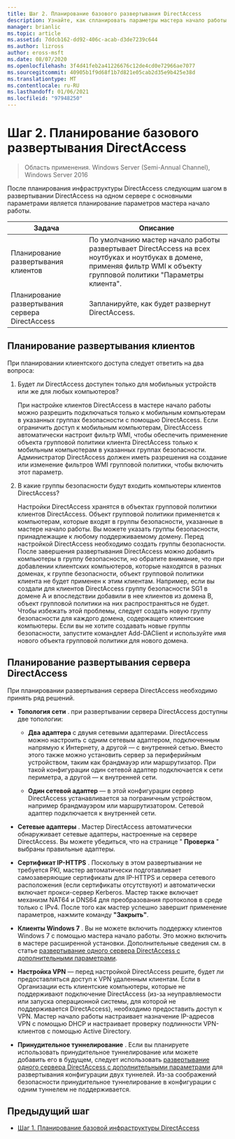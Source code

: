 ```yaml
---
title: Шаг 2. Планирование базового развертывания DirectAccess
description: Узнайте, как спланировать параметры мастера начало работы.
manager: brianlic
ms.topic: article
ms.assetid: 7ddcb162-dd92-406c-acab-d3de7239c644
ms.author: lizross
author: eross-msft
ms.date: 08/07/2020
ms.openlocfilehash: 3f4d41feb2a41226676c12de4cd0e72966ae7077
ms.sourcegitcommit: 40905b1f9d68f1b7d821e05cab2d35e9b425e38d
ms.translationtype: MT
ms.contentlocale: ru-RU
ms.lasthandoff: 01/06/2021
ms.locfileid: "97948250"
---
```

# <a name="step-2-plan-the-basic-directaccess-deployment"></a>Шаг 2. Планирование базового развертывания DirectAccess

>Область применения. Windows Server (Semi-Annual Channel), Windows Server 2016

После планирования инфраструктуры DirectAccess следующим шагом в развертывании DirectAccess на одном сервере с основными параметрами является планирование параметров мастера начало работы.

|Задача|Описание|
|----|--------|
|Планирование развертывания клиентов|По умолчанию мастер начало работы развертывает DirectAccess на всех ноутбуках и ноутбуках в домене, применяя фильтр WMI к объекту групповой политики "Параметры клиента".|
|Планирование развертывания сервера DirectAccess|Запланируйте, как будет развернут DirectAccess.|

## <a name="planning-for-client-deployment"></a><a name="bkmk_2_1_client"></a>Планирование развертывания клиентов
При планировании клиентского доступа следует ответить на два вопроса:

1.  Будет ли DirectAccess доступен только для мобильных устройств или же для любых компьютеров?

    При настройке клиентов DirectAccess в мастере начало работы можно разрешить подключаться только к мобильным компьютерам в указанных группах безопасности с помощью DirectAccess. Если ограничить доступ к мобильным компьютерам, DirectAccess автоматически настроит фильтр WMI, чтобы обеспечить применение объекта групповой политики клиента DirectAccess только к мобильным компьютерам в указанных группах безопасности. Администратор DirectAccess должен иметь разрешения на создание или изменение фильтров WMI групповой политики, чтобы включить этот параметр.

2.  В какие группы безопасности будут входить компьютеры клиентов DirectAccess?

    Настройки DirectAccess хранятся в объектах групповой политики клиентов DirectAccess. Объект групповой политики применяется к компьютерам, которые входят в группы безопасности, указанные в мастере начало работы. Вы можете указать группы безопасности, принадлежащие к любому поддерживаемому домену. Перед настройкой DirectAccess необходимо создать группы безопасности. После завершения развертывания DirectAccess можно добавить компьютеры в группу безопасности, но обратите внимание, что при добавлении клиентских компьютеров, которые находятся в разных доменах, к группе безопасности, объект групповой политики клиента не будет применен к этим клиентам. Например, если вы создали для клиентов DirectAccess группу безопасности SG1 в домене A и впоследствии добавили в нее клиентов из домена B, объект групповой политики на них распространяться не будет. Чтобы избежать этой проблемы, следует создать новую группу безопасности для каждого домена, содержащего клиентские компьютеры. Если вы не хотите создавать новые группы безопасности, запустите командлет Add-DAClient и используйте имя нового объекта групповой политики для нового домена.

## <a name="planning-for-directaccess-server-deployment"></a><a name="bkmk_2_2_server"></a>Планирование развертывания сервера DirectAccess
При планировании развертывания сервера DirectAccess необходимо принять ряд решений.

-   **Топология сети** . при развертывании сервера DirectAccess доступны две топологии:

    -   **Два адаптера** с двумя сетевыми адаптерами. DirectAccess можно настроить с одним сетевым адаптером, подключенным напрямую к Интернету, а другой — с внутренней сетью. Вместо этого также можно установить сервер за периферийным устройством, таким как брандмауэр или маршрутизатор. При такой конфигурации один сетевой адаптер подключается к сети периметра, а другой — к внутренней сети.

    -   **Один сетевой адаптер** — в этой конфигурации сервер DirectAccess устанавливается за пограничным устройством, например брандмауэром или маршрутизатором. Сетевой адаптер подключается к внутренней сети.

-   **Сетевые адаптеры** . Мастер DirectAccess автоматически обнаруживает сетевые адаптеры, настроенные на сервере DirectAccess. Вы можете убедиться, что на странице " **Проверка** " выбраны правильные адаптеры.

-   **Сертификат IP-HTTPS** . Поскольку в этом развертывании не требуется PKI, мастер автоматически подготавливает самозаверяющие сертификаты для IP-HTTPS и сервера сетевого расположения (если сертификаты отсутствуют) и автоматически включает прокси-сервер Kerberos. Мастер также включает механизм NAT64 и DNS64 для преобразования протоколов в среде только с IPv4. После того как мастер успешно завершит применение параметров, нажмите команду **"Закрыть"**.

-   **Клиенты Windows 7** . Вы не можете включить поддержку клиентов Windows 7 с помощью мастера начало работы. Это можно включить в мастере расширенной установки. Дополнительные сведения см. в статье [развертывание одного сервера DirectAccess с дополнительными параметрами](../single-server-advanced/Deploy-a-Single-DirectAccess-Server-with-Advanced-Settings.md).

-   **Настройка VPN** — перед настройкой DirectAccess решите, будет ли предоставляться доступ к VPN удаленным клиентам. Если в Организации есть клиентские компьютеры, которые не поддерживают подключение DirectAccess (из-за неуправляемости или запуска операционной системы, для которой не поддерживается DirectAccess), необходимо предоставить доступ к VPN. Мастер начало работы настраивает назначение IP-адресов VPN с помощью DHCP и настраивает проверку подлинности VPN-клиентов с помощью Active Directory.

-   **Принудительное туннелирование** . Если вы планируете использовать принудительное туннелирование или можете добавить его в будущем, следует использовать [развертывание одного сервера DirectAccess с дополнительными параметрами](../single-server-advanced/Deploy-a-Single-DirectAccess-Server-with-Advanced-Settings.md) для развертывания конфигурации двух туннелей. Из-за соображений безопасности принудительное туннелирование в конфигурации с одним туннелем не поддерживается.

## <a name="previous-step"></a><a name="BKMK_Links"></a>Предыдущий шаг

-   [Шаг 1. Планирование базовой инфраструктуры DirectAccess](da-basic-plan-s1-infrastructure.md)



